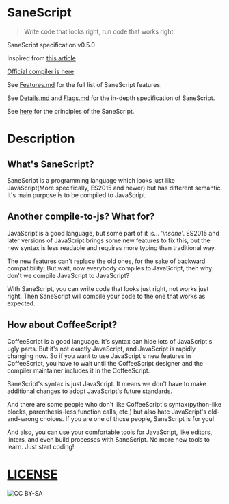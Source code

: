 SaneScript
===========

> Write code that looks right, run code that works right.

SaneScript specification v0.5.0

Inspired from [this article](https://github.com/rwaldron/tc39-notes/blob/master/es6/2015-01/JSExperimentalDirections.pdf)

[Official compiler is here](https://github.com/SaneScript/babel-plugin-sanescript)

See [Features.md](https://github.com/SaneScript/SaneScript/blob/master/Features.md) for the full list of SaneScript features.

See [Details.md](https://github.com/SaneScript/SaneScript/blob/master/Details.md) and [Flags.md](https://github.com/SaneScript/SaneScript/blob/master/Flags.md) for the in-depth specification of SaneScript.

See [here](https://gist.github.com/HyeonuPark/6af6965ca6b91cc6a79c) for the principles of the SaneScript.

# Description

## What's SaneScript?

SaneScript is a programming language which looks just like JavaScript(More specifically, ES2015 and newer) but has different semantic. It's main purpose is to be compiled to JavaScript.

## Another compile-to-js? What for?

JavaScript is a good language, but some part of it is... '*insane*'. ES2015 and later versions of JavaScript brings some new features to fix this, but the new syntax is less readable and requires more typing than traditional way.

The new features can't replace the old ones, for the sake of backward compatibility; But wait, now everybody compiles to JavaScript, then why don't we compile JavaScript to JavaScript?

With SaneScript, you can write code that looks just right, not works just right. Then SaneScript will compile your code to the one that works as expected.

## How about CoffeeScript?

CoffeeScript is a good language. It's syntax can hide lots of JavaScript's ugly parts. But it's not exactly JavaScript, and JavaScript is rapidly changing now. So if you want to use JavaScript's new features in CoffeeScript, you have to wait until the CoffeeScript designer and the compiler maintainer includes it in the CoffeeScript.

SaneScript's syntax is just JavaScript. It means we don't have to make additional changes to adopt JavaScript's future standards.

And there are some people who don't like CoffeeScript's syntax(python-like blocks, parenthesis-less function calls, etc.) but also hate JavaScript's old-and-wrong choices. If you are one of those people, SaneScript is for you!

And also, you can use your comfortable tools for JavaScript, like editors, linters, and even build processes with SaneScript. No more new tools to learn. Just start coding!

# [LICENSE](http://creativecommons.org/licenses/by-sa/3.0/)
![CC BY-SA](http://mirrors.creativecommons.org/presskit/buttons/88x31/svg/by-sa.svg)
